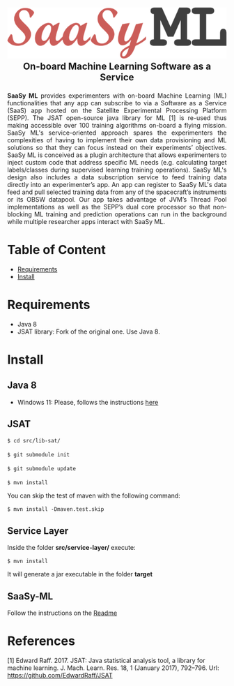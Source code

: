 <h2>
    <p align="center">
        <img src="img/logo.png" /></br>
        On-board Machine Learning Software as a Service
    </p>
</h2>


<p align="justify">
<strong>SaaSy ML</strong> provides experimenters with on-board Machine Learning (ML) functionalities that any app can subscribe to via a Software as a Service (SaaS) app hosted on the Satellite Experimental Processing Platform (SEPP). The JSAT open-source java library for ML [1] is re-used thus making accessible over 100 training algorithms on-board a flying mission. SaaSy ML's service-oriented approach spares the experimenters the complexities of having to implement their own data provisioning and ML solutions so that they can focus instead on their experiments’ objectives. SaaSy ML is conceived as a plugin architecture that allows experimenters to inject custom code that address specific ML needs (e.g. calculating target labels/classes during supervised learning training operations). SaaSy ML's design also includes a data subscription service to feed training data directly into an experimenter’s app. An app can register to SaaSy ML's data feed and pull selected training data from any of the spacecraft’s instruments or its OBSW datapool. Our app takes advantage of JVM’s Thread Pool implementations as well as the SEPP’s dual core processor so that non-blocking ML training and prediction operations can run in the background while multiple researcher apps interact with SaaSy ML.
</p>

# Table of Content

- [Requirements](#requirements)
- [Install](#install)

# Requirements

- Java 8
- JSAT library: Fork of the original one. Use Java 8.

# Install

## Java 8

- Windows 11: Please, follows the instructions [here](https://www.techruzz.com/blog/how-to-download-and-install-java-jdk-8-on-windows-11)

## JSAT 

    $ cd src/lib-sat/
    
    $ git submodule init
    
    $ git submodule update
    
    $ mvn install

You can skip the test of maven with the following command:

    $ mvn install -Dmaven.test.skip

## Service Layer

Inside the folder **src/service-layer/** execute:

    $ mvn install

It will generate a jar executable in the folder **target**

## SaaSy-ML

Follow the instructions on the [Readme](src/saasy-ml-sepp/README.md)

# References

[1] Edward Raff. 2017. JSAT: Java statistical analysis tool, a library for machine learning. J. Mach. Learn. Res. 18, 1 (January 2017), 792–796. Url: https://github.com/EdwardRaff/JSAT

